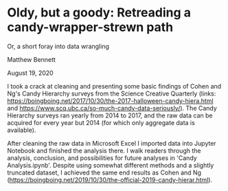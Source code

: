 # Oldy, but a goody: Retreading a candy-wrapper-strewn path
Or, a short foray into data wrangling

Matthew Bennett

August 19, 2020

I took a crack at cleaning and presenting some basic findings of Cohen and Ng's Candy Hierarchy surveys from the Science Creative Quarterly (links: https://boingboing.net/2017/10/30/the-2017-halloween-candy-hiera.html and https://www.scq.ubc.ca/so-much-candy-data-seriously/). The Candy Hierarchy surveys ran yearly from 2014 to 2017, and the raw data can be acquired for every year but 2014 (for which only aggregate data is available).

After cleaning the raw data in Microsoft Excel I imported data into Jupyter Notebook and finished the analysis there. I walk readers through the analysis, conclusion, and possibilities for future analyses in 'Candy Analysis.ipynb'. Despite using somewhat different methods and a slightly truncated dataset, I achieved the same end results as Cohen and Ng (https://boingboing.net/2019/10/30/the-official-2019-candy-hierar.html).

